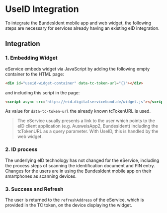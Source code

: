 # UseID Integration

To integrate the BundesIdent mobile app and web widget, the following steps are necessary for services already having an existing eID integration.

## Integration

### 1. Embedding Widget

eService embeds widget via JavaScript by adding the following empty container to the HTML page:

```html
<div id="useid-widget-container" data-tc-token-url="{}"></div>
```

and including this script in the page:

```html
<script async src="https://eid.digitalservicebund.de/widget.js"></script>
```

As value for `data-tc-token-url` the already known tcTokenURL is used.

> The eService usually presents a link to the user which points to the eID client application (e.g. AusweisApp2, BundesIdent) including the tcTokenURL as a query parameter. With UseID, this is handled by the web widget.

### 2. ID process

The underlying eID technology has not changed for the eService, including the process steps of scanning the identification document and PIN entry. Changes for the users are in using the BundesIdent mobile app on their smartphones as scanning devices.

### 3. Success and Refresh

The user is returned to the `refreshAddress` of the eService, which is provided in the TC token, on the device displaying the widget.
